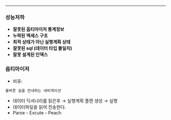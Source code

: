 ---

### 성능저하

- **잘못된 옵티마이저 통계정보**
- **누락된 엑세스 구조**
- **최적 상태가 아닌 실행계획 상태**
- **잘못된 sql (데이터 타입 불일치)**
- **잘못 설계된 인덱스**

### 옵티마이저

- 비유:

```jsx
올바른 길을 안내하는 네비게이션
```

- 데이터 딕셔너리를 읽은후 → 실행계획 플랜 생성 → 실행
- 데이터파일을 읽어 전송한다.
- Parse - Excute - Peach
